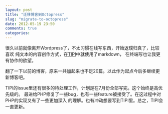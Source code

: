 ```yaml
---
layout: post
title: "迁移博客到Octopress"
slug: "migrate-to-octopress"
date: 2012-05-19 23:50
comments: true
categories:
---
```


很久以前就像离开Wordpress了，不太习惯在线写东西，开始返璞归真了，比较喜欢
纯文本的内容创作方式，在[TIPI](http://www.php-internal.com)中就使用了markdown，
在终端写也让我更有协作的欲望。

翻了一下以前的博客，原来一共加起来也不足20篇。以此作为起点今后多继续更新博客吧。

TIPI的issue里还有很多的待处理工作，计划是在7月份全部写完。这个始终是高优先级的。
最进给PHP修复了一些bug，也有一些feature被接受了。在这过程中对PHP的实现又有了一些更加深入
的理解。也有冲动想要写到TIPI里。总之，TIPI会一直更新。
